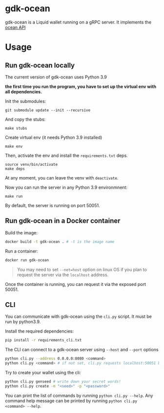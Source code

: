 # gdk-ocean

gdk-ocean is a Liquid wallet running on a gRPC server. It implements the [ocean API](https://github.com/vulpemventures/ocean)

# Usage

## Run gdk-ocean locally

The current version of gdk-ocean uses Python 3.9

__the first time you run the program, you have to set up the virtual env with all dependencies.__

Init the submodules:
```
git submodule update --init --recursive
```

And copy the stubs:
```
make stubs
```

Create virtual env (it needs Python 3.9 installed)
```
make env
```

Then, activate the env and install the `requirements.txt` deps.
```
source venv/bin/activate
make deps
```

At any moment, you can leave the venv with `deactivate`.

Now you can run the server in any Python 3.9 environmnent:
```
make run
```
By default, the server is running on port 50051.

## Run gdk-ocean in a Docker container

Build the image:
```bash
docker build -t gdk-ocean . # -t is the image name
```

Run a container:
```bash
docker run gdk-ocean 
```
> You may need to set `--net=host` option on linux OS if you plan to request the server via the `localhost` address.

Once the container is running, you can request it via the exposed port 50051.

## CLI

You can communicate with gdk-ocean using the `cli.py` script. It must be run by python3.9.

Install the required dependencies:
```bash
pip install -r requirements_cli.txt
```

The CLI can connect to a gdk-ocean server using `--host` and `--port` options
```bash
python cli.py --address 0.0.0.0:8080 <command>
python cli.py <command> # if not set, cli.py requests localhost:50051 by default
``` 

Try to create your wallet using the cli:
```bash
python cli.py genseed # write down your secret words!
python cli.py create -m "<seed>" -p "<password>"
```

You can print the list of commands by running `python cli.py --help`. Any command help message can be printed by running `python cli.py <command> --help`.

